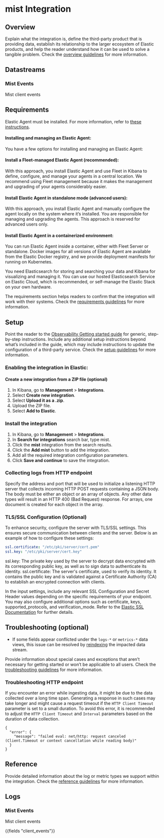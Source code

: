 # mist Integration

## Overview

Explain what the integration is, define the third-party product that is providing data, establish its relationship to the larger ecosystem of Elastic products, and help the reader understand how it can be used to solve a tangible problem.
Check the [overview guidelines](https://www.elastic.co/guide/en/integrations-developer/current/documentation-guidelines.html#idg-docs-guidelines-overview) for more information.

## Datastreams

### Mist Events

Mist client events

## Requirements

Elastic Agent must be installed. For more information, refer to [these instructions](https://www.elastic.co/guide/en/fleet/current/elastic-agent-installation.html).

#### Installing and managing an Elastic Agent:

You have a few options for installing and managing an Elastic Agent:

#### Install a Fleet-managed Elastic Agent (recommended):

With this approach, you install Elastic Agent and use Fleet in Kibana to define, configure, and manage your agents in a central location. We recommend using Fleet management because it makes the management and upgrading of your agents considerably easier.

#### Install Elastic Agent in standalone mode (advanced users):

With this approach, you install Elastic Agent and manually configure the agent locally on the system where it’s installed. You are responsible for managing and upgrading the agents. This approach is reserved for advanced users only.

#### Install Elastic Agent in a containerized environment:

You can run Elastic Agent inside a container, either with Fleet Server or standalone. Docker images for all versions of Elastic Agent are available from the Elastic Docker registry, and we provide deployment manifests for running on Kubernetes.

You need Elasticsearch for storing and searching your data and Kibana for visualizing and managing it.
You can use our hosted Elasticsearch Service on Elastic Cloud, which is recommended, or self-manage the Elastic Stack on your own hardware.

The requirements section helps readers to confirm that the integration will work with their systems.
Check the [requirements guidelines](https://www.elastic.co/guide/en/integrations-developer/current/documentation-guidelines.html#idg-docs-guidelines-requirements) for more information.

## Setup

Point the reader to the [Observability Getting started guide](https://www.elastic.co/guide/en/observability/master/observability-get-started.html) for generic, step-by-step instructions. Include any additional setup instructions beyond what’s included in the guide, which may include instructions to update the configuration of a third-party service.
Check the [setup guidelines](https://www.elastic.co/guide/en/integrations-developer/current/documentation-guidelines.html#idg-docs-guidelines-setup) for more information.

### Enabling the integration in Elastic:

#### Create a new integration from a ZIP file (optional)

1. In Kibana, go to **Management** > **Integrations**.
2. Select **Create new integration**.
3. Select **Upload it as a .zip**.
4. Upload the ZIP file.
5. Select **Add to Elastic**.

### Install the integration

1. In Kibana, go to **Management** > **Integrations**.
2. In **Search for integrations** search bar, type mist.
3. Click the **mist** integration from the search results.
4. Click the **Add mist** button to add the integration.
5. Add all the required integration configuration parameters.
6. Click **Save and continue** to save the integration.

### Collecting logs from HTTP endpoint

Specify the address and port that will be used to initialize a listening HTTP server that collects incoming HTTP POST requests containing a JSON body. The body must be either an object or an array of objects. Any other data types will result in an HTTP 400 (Bad Request) response. For arrays, one document is created for each object in the array.

### TLS/SSL Configuration (Optional)

To enhance security, configure the server with TLS/SSL settings. This ensures secure communication between clients and the server. Below is an example of how to configure these settings:

```yml
ssl.certificate: "/etc/pki/server/cert.pem"
ssl.key: "/etc/pki/server/cert.key"
```

ssl.key: The private key used by the server to decrypt data encrypted with its corresponding public key, as well as to sign data to authenticate its identity.
ssl.certificate: The server's certificate, used to verify its identity. It contains the public key and is validated against a Certificate Authority (CA) to establish an encrypted connection with clients.

In the input settings, include any relevant SSL Configuration and Secret Header values depending on the specific requirements of your endpoint. You may also configure additional options such as certificate, keys, supported_protocols, and verification_mode. Refer to the [Elastic SSL Documentation](https://www.elastic.co/guide/en/beats/filebeat/current/configuration-ssl.html#ssl-server-config) for further details.

## Troubleshooting (optional)

-   If some fields appear conflicted under the `logs-*` or `metrics-*` data views, this issue can be resolved by [reindexing](https://www.elastic.co/guide/en/elasticsearch/reference/current/use-a-data-stream.html#reindex-with-a-data-stream) the impacted data stream.

Provide information about special cases and exceptions that aren’t necessary for getting started or won’t be applicable to all users. Check the [troubleshooting guidelines](https://www.elastic.co/guide/en/integrations-developer/current/documentation-guidelines.html#idg-docs-guidelines-troubleshooting) for more information.

### Troubleshooting HTTP endpoint

If you encounter an error while ingesting data, it might be due to the data collected over a long time span. Generating a response in such cases may take longer and might cause a request timeout if the `HTTP Client Timeout` parameter is set to a small duration. To avoid this error, it is recommended to adjust the `HTTP Client Timeout` and `Interval` parameters based on the duration of data collection.

```
{
  "error": {
    "message": "failed eval: net/http: request canceled (Client.Timeout or context cancellation while reading body)"
  }
}
```

## Reference

Provide detailed information about the log or metric types we support within the integration. Check the [reference guidelines](https://www.elastic.co/guide/en/integrations-developer/current/documentation-guidelines.html#idg-docs-guidelines-reference) for more information.

## Logs

### Mist Events

Mist client events

{{fields "client_events"}}
